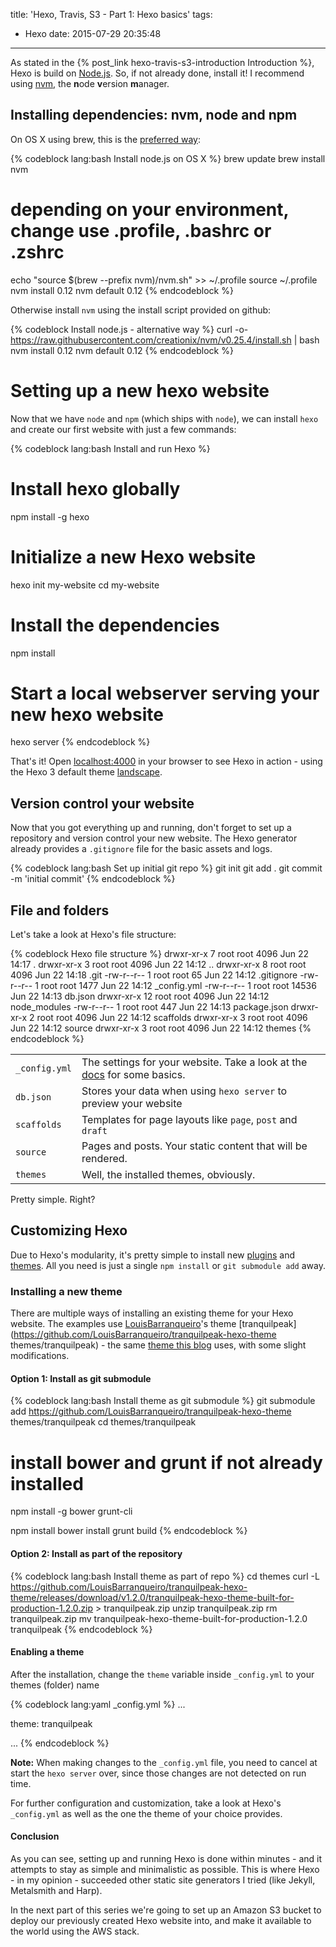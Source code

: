 title: 'Hexo, Travis, S3 - Part 1: Hexo basics'
tags:
  - Hexo
date: 2015-07-29 20:35:48
---

As stated in the {% post_link hexo-travis-s3-introduction Introduction %}, Hexo is build on [Node.js](https://nodejs.org/). So, if not already done, install it! I recommend using [nvm](https://github.com/creationix/nvm), the **n**ode **v**ersion **m**anager.

<!-- more -->

## Installing dependencies: nvm, node and npm

On OS X using brew, this is the [preferred way](https://stackoverflow.com/questions/28017374/what-is-the-suggested-way-to-install-brew-node-js-io-js-nvm-npm-on-os-x):

{% codeblock lang:bash Install node.js on OS X %}
brew update
brew install nvm
# depending on your environment, change use .profile, .bashrc or .zshrc
echo "source $(brew --prefix nvm)/nvm.sh" >> ~/.profile
source ~/.profile
nvm install 0.12
nvm default 0.12
{% endcodeblock %}

Otherwise install `nvm` using the install script provided on github:

{% codeblock Install node.js - alternative way %}
curl -o- https://raw.githubusercontent.com/creationix/nvm/v0.25.4/install.sh | bash
nvm install 0.12
nvm default 0.12
{% endcodeblock %}

# Setting up a new hexo website

Now that we have `node` and `npm` (which ships with `node`), we can install `hexo` and create our first website with just a few commands:

{% codeblock lang:bash Install and run Hexo %}
# Install hexo globally
npm install -g hexo

# Initialize a new Hexo website
hexo init my-website
cd my-website

# Install the dependencies
npm install

# Start a local webserver serving your new hexo website
hexo server
{% endcodeblock %}

That's it! Open [localhost:4000](http://localhost:4000/) in your browser to see Hexo in action - using the Hexo 3 default theme [landscape](https://github.com/hexojs/hexo-theme-landscape).

## Version control your website

Now that you got everything up and running, don't forget to set up a repository and version control your new website. The Hexo generator already provides a `.gitignore` file for the basic assets and logs.

{% codeblock lang:bash Set up initial git repo %}
git init
git add .
git commit -m 'initial commit'
{% endcodeblock %}

## File and folders

Let's take a look at Hexo's file structure:

{% codeblock Hexo file structure %}
drwxr-xr-x  7 root root  4096 Jun 22 14:17 .
drwxr-xr-x  3 root root  4096 Jun 22 14:12 ..
drwxr-xr-x  8 root root  4096 Jun 22 14:18 .git
-rw-r--r--  1 root root    65 Jun 22 14:12 .gitignore
-rw-r--r--  1 root root  1477 Jun 22 14:12 _config.yml
-rw-r--r--  1 root root 14536 Jun 22 14:13 db.json
drwxr-xr-x 12 root root  4096 Jun 22 14:12 node_modules
-rw-r--r--  1 root root   447 Jun 22 14:13 package.json
drwxr-xr-x  2 root root  4096 Jun 22 14:12 scaffolds
drwxr-xr-x  3 root root  4096 Jun 22 14:12 source
drwxr-xr-x  3 root root  4096 Jun 22 14:12 themes
{% endcodeblock %}

|               |                                                                                                                    |
|---------------|--------------------------------------------------------------------------------------------------------------------|
| `_config.yml` | The settings for your website. Take a look at the [docs](https://hexo.io/docs/configuration.html) for some basics. |
| `db.json`     | Stores your data when using `hexo server` to preview your website                                                  |
| `scaffolds`   | Templates for page layouts like `page`, `post` and `draft`                                                         |
| `source`      | Pages and posts. Your static content that will be rendered.                                                        |
| `themes`      | Well, the installed themes, obviously.                                                                             |

Pretty simple. Right?

## Customizing Hexo

Due to Hexo's modularity, it's pretty simple to install new [plugins](https://hexo.io/docs/plugins.html) and [themes](https://hexo.io/docs/themes.html). All you need is just a single `npm install` or `git submodule add` away.

### Installing a new theme

There are multiple ways of installing an existing theme for your Hexo website. The examples use [LouisBarranqueiro](https://github.com/LouisBarranqueiro)'s theme [tranquilpeak](https://github.com/LouisBarranqueiro/tranquilpeak-hexo-theme themes/tranquilpeak) - the same [theme this blog](https://github.com/naeramarth7/tranquilpeak-hexo-theme) uses, with some slight modifications.

#### Option 1: Install as git submodule

{% codeblock lang:bash Install theme as git submodule %}
git submodule add https://github.com/LouisBarranqueiro/tranquilpeak-hexo-theme themes/tranquilpeak
cd themes/tranquilpeak

# install bower and grunt if not already installed
npm install -g bower grunt-cli

npm install
bower install
grunt build
{% endcodeblock %}

#### Option 2: Install as part of the repository

{% codeblock lang:bash Install theme as part of repo %}
cd themes
curl -L https://github.com/LouisBarranqueiro/tranquilpeak-hexo-theme/releases/download/v1.2.0/tranquilpeak-hexo-theme-built-for-production-1.2.0.zip > tranquilpeak.zip
unzip tranquilpeak.zip
rm tranquilpeak.zip
mv tranquilpeak-hexo-theme-built-for-production-1.2.0 tranquilpeak
{% endcodeblock %}

#### Enabling a theme

After the installation, change the `theme` variable inside `_config.yml` to your themes (folder) name

{% codeblock lang:yaml _config.yml %}
...

theme: tranquilpeak

...
{% endcodeblock %}

**Note:** When making changes to the `_config.yml` file, you need to cancel at start the `hexo server` over, since those changes are not detected on run time.

For further configuration and customization, take a look at Hexo's `_config.yml` as well as the one the theme of your choice provides.

#### Conclusion

As you can see, setting up and running Hexo is done within minutes - and it attempts to stay as simple and minimalistic as possible. This is where Hexo - in my opinion - succeeded other static site generators I tried (like Jekyll, Metalsmith and Harp).

In the next part of this series we're going to set up an Amazon S3 bucket to deploy our previously created Hexo website into, and make it available to the world using the AWS stack.
